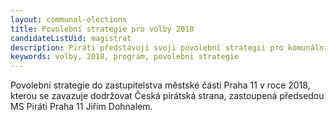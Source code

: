 ```yaml
---
layout: communal-elections
title: Povolební strategie pro volby 2018
candidateListUid: magistrat
description: Piráti představují svoji povolební strategii pro komunální volby 2018 v Pardubicích. Dopředu se dozvíte, jak se zachováme po volbách a nemusíte volit zajíce v pytli.
keywords: volby, 2018, program, povolebni strategie
---
```


Povolební strategie do zastupitelstva městské části Praha 11 v roce 2018, kterou se zavazuje dodržovat  Česká pirátská strana,  zastoupená předsedou MS Piráti Praha 11 Jiřím Dohnalem.
